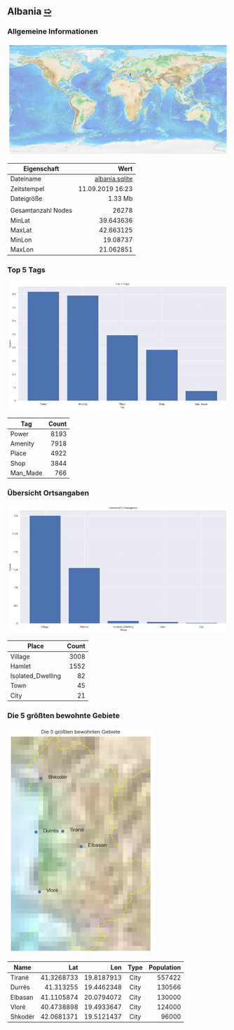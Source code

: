 ## Albania [&#10159;](albania.sqlite)

### Allgemeine Informationen

![Overview](./Images/albania_overview.png)

|Eigenschaft|Wert|
|-|-:|
Dateiname|[albania.sqlite](albania.sqlite)|
Zeitstempel|11.09.2019 16:23|
Dateigr&ouml;&szlig;e|1.33 Mb|
|||
Gesamtanzahl Nodes|26278|
|MinLat|39.643636|
|MaxLat|42.663125|
|MinLon|19.08737|
|MaxLon|21.062851|

### Top 5 Tags

![Tags](./Images/albania_tags.png)

|Tag|Count|
|-|-:|
|Power|8193|
|Amenity|7918|
|Place|4922|
|Shop|3844|
|Man_Made|766|

### &Uuml;bersicht Ortsangaben

![Places](./Images/albania_places.png)

|Place|Count|
|-|-:|
|Village|3008|
|Hamlet|1552|
|Isolated_Dwelling|82|
|Town|45|
|City|21|

### Die 5 gr&ouml;&szlig;ten bewohnte Gebiete

![Places](./Images/albania_topplaces.png)

|Name|Lat|Lon|Type|Population|
|----|--:|--:|:--:|---------:|
|Tiranë|41.3268733|19.8187913|City|557422|
|Durrës|41.313255|19.4462348|City|130566|
|Elbasan|41.1105874|20.0794072|City|130000|
|Vlorë|40.4738898|19.4933647|City|124000|
|Shkodër|42.0681371|19.5121437|City|96000|
